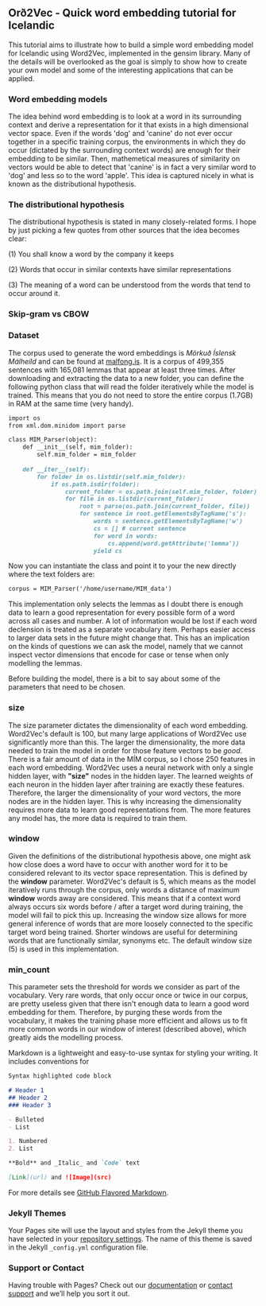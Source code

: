 ## Orð2Vec - Quick word embedding tutorial for Icelandic

This tutorial aims to illustrate how to build a simple word embedding model for Icelandic using Word2Vec, implemented in the gensim library. Many of the details will be overlooked as the goal is simply to show how to create your own model and some of the interesting applications that can be applied.

### Word embedding models

The idea behind word embedding is to look at a word in its surrounding context and derive a representation for it that exists in a high dimensional vector space. Even if the words 'dog' and 'canine' do not ever occur together in a specific training corpus, the environments in which they do occur (dictated by the surrounding context words) are enough for their embedding to be similar. Then, mathemetical measures of similarity on vectors would be able to detect that 'canine' is in fact a very similar word to 'dog' and less so to the word 'apple'. This idea is captured nicely in what is known as the distributional hypothesis.

### The distributional hypothesis

The distributional hypothesis is stated in many closely-related forms. I hope by just picking a few quotes from other sources that the idea becomes clear:

(1) You shall know a word by the company it keeps

(2) Words that occur in similar contexts have similar representations

(3) The meaning of a word can be understood from the words that tend to occur around it.



### Skip-gram vs CBOW

### Dataset

The corpus used to generate the word embeddings is _Mörkuð Íslensk Málheild_ and can be found at [malfong.is](http://malfong.is/?pg=mim). It is a corpus of 499,355 sentences with 165,081 lemmas that appear at least three times. After downloading and extracting the data to a new folder, you can define the following python class that will read the folder iteratively while the model is trained. This means that you do not need to store the entire corpus (1.7GB) in RAM at the same time (very handy).


```markdown
import os
from xml.dom.minidom import parse

class MIM_Parser(object):
    def __init__(self, mim_folder):
        self.mim_folder = mim_folder
 
    def __iter__(self):
        for folder in os.listdir(self.mim_folder):
            if os.path.isdir(folder):
                current_folder = os.path.join(self.mim_folder, folder)
                for file in os.listdir(current_folder):
                    root = parse(os.path.join(current_folder, file))
                    for sentence in root.getElementsByTagName('s'):
                        words = sentence.getElementsByTagName('w')
                        cs = [] # current sentence
                        for word in words:
                            cs.append(word.getAttribute('lemma'))
                        yield cs
```

Now you can instantiate the class and point it to your the new directly where the text folders are:

```markdown
corpus = MIM_Parser('/home/username/MIM_data')
```
This implementation only selects the lemmas as I doubt there is enough data to learn a good representation for every possible form of a word across all cases and number. A lot of information would be lost if each word declension is treated as a separate vocabulary item. Perhaps easier access to larger data sets in the future might change that. This has an implication on the kinds of questions we can ask the model, namely that we cannot inspect vector dimensions that encode for case or tense when only modelling the lemmas.

Before building the model, there is a bit to say about some of the parameters that need to be chosen.
### size

The size parameter dictates the dimensionality of each word embedding. Word2Vec's default is 100, but many large applications of Word2Vec use significantly more than this. The larger the dimensionality, the more data needed to train the model in order for those feature vectors to be _good_. There is a fair amount of data in the MÍM corpus, so I chose 250 features in each word embedding. Word2Vec uses a neural network with only a single hidden layer, with **"size"** nodes in the hidden layer. The learned weights of each neuron in the hidden layer after training are exactly these features. Therefore, the larger the dimensionality of your word vectors, the more nodes are in the hidden layer. This is why increasing the dimensionality requires more data to learn good representations from. The more features any model has, the more data is required to train them.

### window

Given the definitions of the distributional hypothesis above, one might ask how close does a word have to occur with another word for it to be considered relevant to its vector space representation. This is defined by the **window** parameter. Word2Vec's default is 5, which means as the model iteratively runs through the corpus, only words a distance of maximum **window** words away are considered. This means that if a context word always occurs six words before / after a target word during training, the model will fail to pick this up. Increasing the window size allows for more general inference of words that are more loosely connected to the specific target word being trained. Shorter windows are useful for determining words that are functionally similar, synonyms etc. The default window size (5) is used in this implementation.

### min_count

This parameter sets the threshold for words we consider as part of the vocabulary. Very rare words, that only occur once or twice in our corpus, are pretty useless given that there isn't enough data to learn a good word embedding for them. Therefore, by purging these words from the vocabulary, it makes the training phase more efficient and allows us to fit more common words in our window of interest (described above), which greatly aids the modelling process.

Markdown is a lightweight and easy-to-use syntax for styling your writing. It includes conventions for

```markdown
Syntax highlighted code block

# Header 1
## Header 2
### Header 3

- Bulleted
- List

1. Numbered
2. List

**Bold** and _Italic_ and `Code` text

[Link](url) and ![Image](src)
```

For more details see [GitHub Flavored Markdown](https://guides.github.com/features/mastering-markdown/).

### Jekyll Themes

Your Pages site will use the layout and styles from the Jekyll theme you have selected in your [repository settings](https://github.com/Alex159/Icelandic/settings). The name of this theme is saved in the Jekyll `_config.yml` configuration file.

### Support or Contact

Having trouble with Pages? Check out our [documentation](https://help.github.com/categories/github-pages-basics/) or [contact support](https://github.com/contact) and we’ll help you sort it out.
